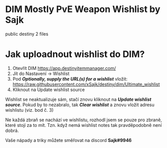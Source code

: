 # DIM Mostly PvE Weapon Wishlist by Sajk
public destiny 2 files

# Jak uploadnout wishlist do DIM?

1. Otevřít DIM https://app.destinyitemmanager.com/
2. Jít do Nastavení -> Wishlist
3. Pod ***Optionally, supply the URL(s) for a wishlist*** vložit: https://raw.githubusercontent.com/xSajk/destiny/dim/Ultimate_wishlist
4. Kliknout na Update wishlist source

Wishlist se neaktualizuje sám, stačí znovu kliknout na ***Update wishlist source***.
Pokud by to nezabralo, tak ***Clear wishlist*** a znovu vložit adresu wishlistu (viz. bod č. 3)

Ne každá zbraň se nachází ve wishlistu, rozhodl jsem se pouze pro zbraně, které stojí za to mít. 
Tzn. když nemá wishlist notes tak pravděpodobně není dobrá.

Vaše nápady a triky můžete směřovat na discord **Sajk#9946**
